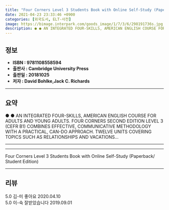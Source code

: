 ```yaml
---
title: "Four Corners Level 3 Students Book with Online Self-Study (Paperback/ Student Edition)"
date: 2021-04-23 23:33:46 +0900
categories: [외국도서, ELT-사전]
image: https://bimage.interpark.com/goods_image/1/7/3/6/298191736s.jpg
description: ● ● AN INTEGRATED FOUR-SKILLS, AMERICAN ENGLISH COURSE FOR ADULTS AND YOUNG ADULTS. FOUR CORNERS SECOND EDITION LEVEL 3 (CEFR B1) COMBINES EFFECTIVE, COMMUNIC
---
```


## **정보**

- **ISBN : 9781108558594**
- **출판사 : Cambridge University Press**
- **출판일 : 20181025**
- **저자 : David Bohlke,Jack C. Richards**

------



## **요약**

●  ●  AN INTEGRATED FOUR-SKILLS, AMERICAN ENGLISH COURSE FOR ADULTS AND YOUNG ADULTS. FOUR CORNERS SECOND EDITION LEVEL 3 (CEFR B1) COMBINES EFFECTIVE, COMMUNICATIVE METHODOLOGY WITH A PRACTICAL, CAN-DO APPROACH. TWELVE UNITS COVERING TOPICS SUCH AS RELATIONSHIPS AND VACATIONS... 

------



------


Four Corners Level 3 Students Book with Online Self-Study (Paperback/ Student Edition) 

------


## **리뷰** 

5.0 김-미 좋아요 2020.04.10 <br/>5.0 이-숙 잘받았습니다 2019.09.01 <br/>